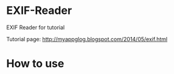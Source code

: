 EXIF-Reader
===========

EXIF Reader for tutorial

Tutorial page: <http://myappglog.blogspot.com/2014/05/exif.html>

How to use
==========
